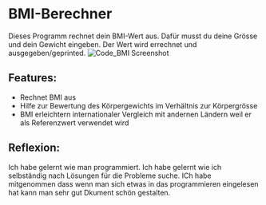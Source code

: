 # BMI-Berechner

Dieses Programm rechnet dein BMI-Wert aus. Dafür musst du deine Grösse und dein Gewicht eingeben. Der Wert wird errechnet und ausgegeben/geprinted.
![Code_BMI Screenshot](https://user-images.githubusercontent.com/96128700/146023096-5d65b3f5-cb83-4f65-93ce-9d6e54d7479f.jpg)

## Features:
- Rechnet BMI aus
- Hilfe zur Bewertung des Körpergewichts im Verhältnis zur Körpergrösse
- BMI erleichtern internationaler Vergleich mit andernen Ländern weil er als Referenzwert verwendet wird

## Reflexion:
Ich habe gelernt wie man programmiert.
Ich habe gelernt wie ich selbständig nach Lösungen für die Probleme suche.
ICh habe mitgenommen dass wenn man sich etwas in das programmieren eingelesen hat kann man sehr gut Dkument schön gestalten.
